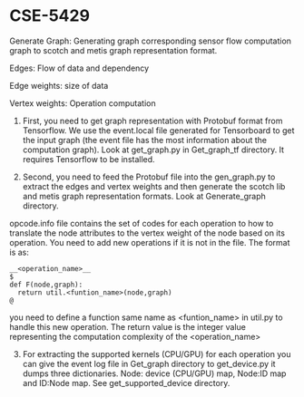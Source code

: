 # CSE-5429

Generate Graph:
Generating graph corresponding sensor flow computation graph to scotch and metis graph representation format. 

Edges: Flow of data and dependency

Edge weights: size of data

Vertex weights: Operation computation

1. First, you need to get graph representation with Protobuf format from Tensorflow. 
We use the event.local file generated for Tensorboard to get the input graph (the event file has the most information about the computation graph). 
Look at get_graph.py in Get_graph_tf directory. It requires Tensorflow to be installed.

2. Second, you need to feed the Protobuf file into the gen_graph.py to extract the edges and vertex weights and then generate the scotch lib and metis graph representation formats. Look at Generate_graph directory.

opcode.info file contains the set of codes for each operation to how to translate the node attributes to the vertex weight of the node based on its operation.  You need to add new operations if it is not in the file. The format is as:

```
__<operation_name>__
$
def F(node,graph):
  return util.<funtion_name>(node,graph)
@
```
you need to define a function same name as <funtion_name> in util.py to handle this new operation. The return value is the integer value representing the computation complexity of the <operation_name>

3. For extracting the supported kernels (CPU/GPU) for each operation you can give the event log file in Get_graph directory to get_device.py it dumps three dictionaries. Node: device (CPU/GPU) map, Node:ID map and ID:Node map. See get_supported_device directory. 
